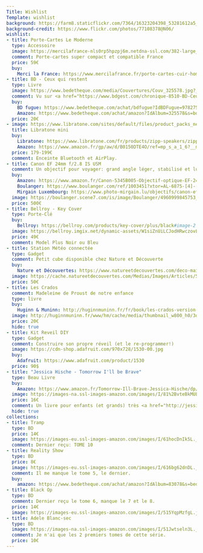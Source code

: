 ```yaml
---
Title: Wishlist
Template: wishlist
background: https://farm8.staticflickr.com/7364/16323204398_53281612a5_k.jpg
background-credit: https://www.flickr.com/photos/77108378@N06/
wishlist:
- title: Porte-Cartes Le Moderne
  type: Accessoire
  image: https://mercilafrance-nls0rp5hpzpj6m.netdna-ssl.com/382-large_default/moderne-gris-rouge.jpg
  comment: Porte-cartes super compact et compatible France
  price: 59€
  buy:
    Merci la France: https://www.mercilafrance.fr/porte-cartes-cuir-homme-extra-plats-mlf01/32-moderne-gris-rouge.html
- title: BD - Ceux qui restent
  type: Livre
  image: https://www.bedetheque.com/media/Couvertures/Couv_325578.jpg?_ga=2.261378829.1898479248.1524202831-1635882462.1524202831
  comment: Vu sur <a href="https://www.bdgest.com/chronique-8510-BD-Ceux-qui-restent-Ceux-qui-restent.html">BDGest</a>
  buy:
    BD fugue: https://www.bedetheque.com/achat/bdfugue?IdBDFugue=9782756052625&s=bdgest&r=chronique&_ga=2.198645679.1898479248.1524202831-1635882462.1524202831
    Amazon: https://www.bedetheque.com/achat/amazon?IdAlbum=325578&s=bdgest&r=chronique&_ga=2.198645679.1898479248.1524202831-1635882462.1524202831
  price: 20€
- image: https://www.libratone.com/sites/default/files/product_packs_new_1440x1440_zipp_8/zipp-mini-victory-red-1.png
  title: Libratone mini
  buy:
    Libratone: https://www.libratone.com/fr/products/zipp-speakers/zipp-mini
    Amazon: https://www.amazon.fr/gp/aw/d/B0150DTE4O/ref=mp_s_a_1_6?__mk_fr_FR=ÅMÅZÕÑ&qid=1524406590&sr=8-6&pi=AC_SX236_SY340_QL65&keywords=zipp&dpPl=1&dpID=41RopMsJ46L&ref=plSrch
  price: 179-199€
  comment: Enceinte Bluetooth et AirPlay.
- title: Canon EF 24mm f/2.8 IS USM
  comment: Un objectif pour voyager: grand angle léger, stabilisé et lumineux
  buy:
    Amazon: https://www.amazon.fr/Canon-5345B005-Objectif-optique-EF-24/dp/B0077NPEEA/ref=sr_1_2?ie=UTF8&qid=1524055640&sr=8-2&keywords=ef%2B24mm%2B2%2C8&th=1
    Boulanger: https://www.boulanger.com/ref/1003451?xtor=AL-6875-[4]-[1395041582]-[deeplink]
    Mirgain Luxembourg: https://www.photo-mirgain.lu/objectifs/canon-ef-24mm-f-2-8-is-usm
  image: https://boulanger.scene7.com/is/image/Boulanger/4960999845753_h_f_l_0?qlt=85,0&resMode=sharp2&op_usm=1.75,0.3,2,0&id=Xdjpj2&fmt=jpg&fit=constrain,1&wid=383&hei=350&qlt=85,0&resMode=sharp2&op_usm=1.75,0.3,2,0
  price: 500€
- title: Bellroy - Key Cover
  type: Porte-Clé
  buy:
    Bellroy: https://bellroy.com/products/key-cover/plus/black#image-2
  image: https://bellroy.imgix.net/dynamic-assets/W1siZnUiLCJodHRwczovL3MzLmFtYXpvbmF3cy5jb20vcHJvZHVjdC5pbWFnZXMuYmVsbHJveS5jb20vcHJvZHVjdF9pbWFnZXMvaW1hZ2VzLzAwMC8wMDEvMTg3L29yaWdpbmFsLzk1MmY2ZDkyOGMzODg4M2UwNmE4NTk2MTgxOGZhNmNjOGY4YzQ0OWY0YzRiM2QzZDc3NjhlNThiMDIxMzEyN2YuanBnIl1d/1bfe2d669f651bf8/952f6d928c38883e06a85961818fa6cc8f8c449f4c4b3d3d7768e58b0213127f.jpg?ixlib=rails-2.1.4&w=750&h=500&widths=%5B320%2C%20640%5D&auto=format&class=lazyload&fit=max&auto=format&dpr=1&crop=clamp&fit=crop&w=750&h=500
  price: 49€
  comment: Model Plus Noir ou Bleu
- title: Station Météo connectée
  type: Gadget
  comment: Petit cube disponible chez Nature et Découverte
  buy:
    Nature et Découvertes: https://www.natureetdecouvertes.com/deco-maison/meteo-appareils-mesure/station-meteo/station-meteo-connectee-hector-53144720
  image: https://cache.natureetdecouvertes.com/Medias/Images/Articles/53144720/53144720-2-53144720-7.jpg?frz-v=125&width=650&height=650
  price: 50€    
- title: Les Crados
  comment: Madeleine de Proust de notre enfance
  type: livre
  buy:
    Huginn & Muninn: http://huginnmuninn.fr/fr/book/les-crados-version-collector-avec-cartes?
  image: http://huginnmuninn.fr/www/hm/cache/media/thumbnail_w800_h0/3d-les-crados-hd-2017.png
  price: 20€
  hide: true
- title: Kit Reveil DIY
  type: Gadget
  comment: Construire son propre réveil (et le re-programmer!)
  image: https://cdn-shop.adafruit.com/970x728/1530-00.jpg
  buy:
    Adafruit: https://www.adafruit.com/product/1530
  price: 90$
- title: "Jessica Hische - Tomorrow I'll be Brave"
  type: Beau Livre
  buy:
    Amazon: https://www.amazon.fr/Tomorrow-Ill-Brave-Jessica-Hische/dp/1524787019/ref=sr_1_1?ie=UTF8&qid=1524034531&sr=8-1&keywords=Tomorrow+I%27ll+Be+Brave
  image: https://images-na.ssl-images-amazon.com/images/I/81%2BvteBkMUL.jpg
  price: 16€
  comment: Un livre pour enfants (et grands) très <a href="http://jessicahische.is/writing#brave">joliment illustré par Jessica Hische</a> - Pour Noël 2018
  hide: true
collections:
- title: Tramp
  type: BD
  price: 14€
  image: https://images-eu.ssl-images-amazon.com/images/I/61hocDnIk5L._SY346_.jpg
  comment: Dernier reçu: TOME 10
- title: Reality Show
  type: BD
  price: 8€
  image: https://images-eu.ssl-images-amazon.com/images/I/616bg62dnDL._SX260_.jpg
  comment: Il me manque le tome 5, le dernier.
  buy:
    amazon: https://www.bedetheque.com/achat/amazon?IdAlbum=83078&s=bedetheque&r=serie
- title: Black Op
  type: BD
  comment: Dernier reçu le tome 6, manque le 7 et le 8.
  price: 14€
  image: https://images-eu.ssl-images-amazon.com/images/I/515YqpMzfgL.jpg
- title: Adele Blanc-sec
  type: BD
  image: https://images-na.ssl-images-amazon.com/images/I/51Jwtseln3L._SX371_BO1,204,203,200_.jpg
  comment: Je n'ai que les 2 premiers tomes de cette série.
  price: 10€
---
```

